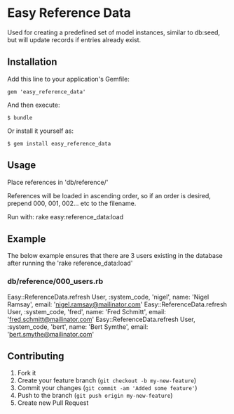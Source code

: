 # Easy Reference Data

Used for creating a predefined set of model instances, similar to db:seed, but will update records if entries already exist.

## Installation

Add this line to your application's Gemfile:

    gem 'easy_reference_data'

And then execute:

    $ bundle

Or install it yourself as:

    $ gem install easy_reference_data

## Usage

Place references in 'db/reference/'

References will be loaded in ascending order, so if an order is desired, prepend 000, 001, 002... etc to the filename.

Run with:
    rake easy:reference_data:load

## Example

The below example ensures that there are 3 users existing in the database after running the 'rake reference_data:load'

### db/reference/000_users.rb
Easy::ReferenceData.refresh User, :system_code, 'nigel', name: 'Nigel Ramsay', email: 'nigel.ramsay@mailinator.com'
Easy::ReferenceData.refresh User, :system_code, 'fred', name: 'Fred Schmitt', email: 'fred.schmitt@mailinator.com'
Easy::ReferenceData.refresh User, :system_code, 'bert', name: 'Bert Symthe', email: 'bert.smythe@mailinator.com'

## Contributing

1. Fork it
2. Create your feature branch (`git checkout -b my-new-feature`)
3. Commit your changes (`git commit -am 'Added some feature'`)
4. Push to the branch (`git push origin my-new-feature`)
5. Create new Pull Request
